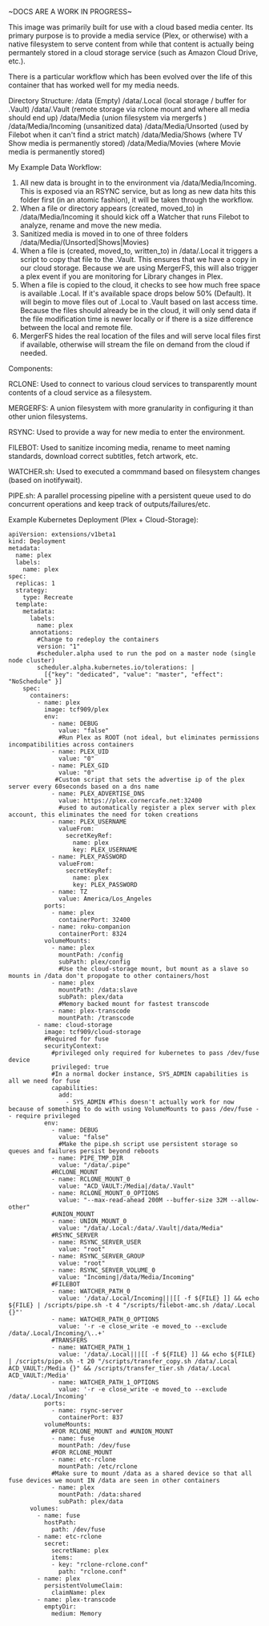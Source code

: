 ~DOCS ARE A WORK IN PROGRESS~

This image was primarily built for use with a cloud based media center. Its primary purpose is to provide a media service (Plex, or otherwise) with a native filesystem to serve content from while that content is actually being permantely stored in a cloud storage service (such as Amazon Cloud Drive, etc.).

There is a particular workflow which has been evolved over the life of this container that has worked well for my media needs.

Directory Structure:
/data (Empty)
/data/.Local (local storage / buffer for .Vault)
/data/.Vault (remote storage via rclone mount and where all media should end up)
/data/Media (union filesystem via mergerfs )
/data/Media/Incoming (unsanitized data)
/data/Media/Unsorted (used by Filebot when it can't find a strict match)
/data/Media/Shows (where TV Show media is permanently stored)
/data/Media/Movies (where Movie media is permanently stored)

My Example Data Workflow:
1) All new data is brought in to the environment via /data/Media/Incoming. This is exposed via an RSYNC service, but as long as new data hits this folder first (in an atomic fashion), it will be taken through the workflow.
2) When a file or directory appears (created, moved_to) in /data/Media/Incoming it should kick off a Watcher that runs Filebot to analyze, rename and move the new media.
3) Sanitized media is moved in to one of three folders /data/Media/(Unsorted|Shows|Movies)
4) When a file is (created, moved_to, written_to) in /data/.Local it triggers a script to copy that file to the .Vault.  This ensures that we have a copy in our cloud storage. Because we are using MergerFS, this will also trigger a plex event if you are monitoring for Library changes in Plex.
5) When a file is copied to the cloud, it checks to see how much free space is available .Local. If it's available space drops below 50% (Default). It will begin to move files out of .Local to .Vault based on last access time. Because the files should already be in the cloud, it will only send data if the file modification time is newer locally or if there is a size difference between the local and remote file.
6) MergerFS hides the real location of the files and will serve local files first if available, otherwise will stream the file on demand from the cloud if needed.

Components:

RCLONE:
Used to connect to various cloud services to transparently mount contents of a cloud service as a filesystem.

MERGERFS:
A union filesystem with more granularity in configuring it than other union filesystems.

RSYNC:
Used to provide a way for new media to enter the environment.

FILEBOT:
Used to sanitize incoming media, rename to meet naming standards, download correct subtitles, fetch artwork, etc.

WATCHER.sh:
Used to executed a commmand based on filesystem changes (based on inotifywait).

PIPE.sh:
A parallel processing pipeline with a persistent queue used to do concurrent operations and keep track of outputs/failures/etc.

Example Kubernetes Deployment (Plex + Cloud-Storage):
```
apiVersion: extensions/v1beta1
kind: Deployment
metadata:
  name: plex
  labels:
    name: plex
spec:
  replicas: 1
  strategy:
    type: Recreate
  template:
    metadata:
      labels:
        name: plex
      annotations:
        #Change to redeploy the containers
        version: "1" 
        #scheduler.alpha used to run the pod on a master node (single node cluster)
        scheduler.alpha.kubernetes.io/tolerations: |
          [{"key": "dedicated", "value": "master", "effect": "NoSchedule" }]
    spec:
      containers:
        - name: plex
          image: tcf909/plex
          env:
            - name: DEBUG
              value: "false"
              #Run Plex as ROOT (not ideal, but eliminates permissions incompatibilities across containers
            - name: PLEX_UID
              value: "0"
            - name: PLEX_GID
              value: "0"
             #Custom script that sets the advertise ip of the plex server every 60seconds based on a dns name
            - name: PLEX_ADVERTISE_DNS
              value: https://plex.cornercafe.net:32400
              #used to automatically register a plex server with plex account, this eliminates the need for token creations
            - name: PLEX_USERNAME
              valueFrom:
                secretKeyRef:
                  name: plex
                  key: PLEX_USERNAME
            - name: PLEX_PASSWORD
              valueFrom:
                secretKeyRef:
                  name: plex
                  key: PLEX_PASSWORD
            - name: TZ
              value: America/Los_Angeles
          ports:
            - name: plex
              containerPort: 32400
            - name: roku-companion
              containerPort: 8324
          volumeMounts:
            - name: plex
              mountPath: /config
              subPath: plex/config
              #Use the cloud-storage mount, but mount as a slave so mounts in /data don't propogate to other containers/host
            - name: plex
              mountPath: /data:slave
              subPath: plex/data
              #Memory backed mount for fastest transcode
            - name: plex-transcode
              mountPath: /transcode
        - name: cloud-storage
          image: tcf909/cloud-storage
          #Required for fuse
          securityContext:
            #privileged only required for kubernetes to pass /dev/fuse device
            privileged: true 
            #In a normal docker instance, SYS_ADMIN capabilities is all we need for fuse
            capabilities:
              add:
                - SYS_ADMIN #This doesn't actually work for now because of something to do with using VolumeMounts to pass /dev/fuse -- require privileged
          env:
            - name: DEBUG
              value: "false"
              #Make the pipe.sh script use persistent storage so queues and failures persist beyond reboots
            - name: PIPE_TMP_DIR
              value: "/data/.pipe"
            #RCLONE_MOUNT
            - name: RCLONE_MOUNT_0
              value: "ACD_VAULT:/Media|/data/.Vault"
            - name: RCLONE_MOUNT_0_OPTIONS
              value: "--max-read-ahead 200M --buffer-size 32M --allow-other"
            #UNION_MOUNT
            - name: UNION_MOUNT_0
              value: "/data/.Local:/data/.Vault|/data/Media"
            #RSYNC_SERVER
            - name: RSYNC_SERVER_USER
              value: "root"
            - name: RSYNC_SERVER_GROUP
              value: "root"
            - name: RSYNC_SERVER_VOLUME_0
              value: "Incoming|/data/Media/Incoming"
            #FILEBOT
            - name: WATCHER_PATH_0
              value: '/data/.Local/Incoming|||[[ -f ${FILE} ]] && echo ${FILE} | /scripts/pipe.sh -t 4 "/scripts/filebot-amc.sh /data/.Local {}"'
            - name: WATCHER_PATH_0_OPTIONS
              value: '-r -e close_write -e moved_to --exclude /data/.Local/Incoming/\..+'
            #TRANSFERS
            - name: WATCHER_PATH_1
              value: '/data/.Local|||[[ -f ${FILE} ]] && echo ${FILE} | /scripts/pipe.sh -t 20 "/scripts/transfer_copy.sh /data/.Local ACD_VAULT:/Media {}" && /scripts/transfer_tier.sh /data/.Local ACD_VAULT:/Media'
            - name: WATCHER_PATH_1_OPTIONS
              value: '-r -e close_write -e moved_to --exclude /data/.Local/Incoming'
          ports:
            - name: rsync-server
              containerPort: 837
          volumeMounts:
            #FOR RCLONE_MOUNT and #UNION_MOUNT
            - name: fuse
              mountPath: /dev/fuse
            #FOR RCLONE_MOUNT
            - name: etc-rclone
              mountPath: /etc/rclone
            #Make sure to mount /data as a shared device so that all fuse devices we mount IN /data are seen in other containers
            - name: plex
              mountPath: /data:shared
              subPath: plex/data
      volumes:
        - name: fuse
          hostPath:
            path: /dev/fuse
        - name: etc-rclone
          secret:
            secretName: plex
            items:
            - key: "rclone-rclone.conf"
              path: "rclone.conf"
        - name: plex
          persistentVolumeClaim:
            claimName: plex
        - name: plex-transcode
          emptyDir:
            medium: Memory
```